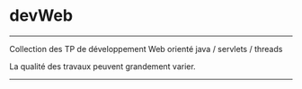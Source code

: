 # devWeb

---
Collection des TP de développement Web orienté java / servlets / threads

La qualité des travaux peuvent grandement varier.
 
---
